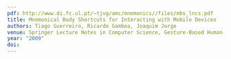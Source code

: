 ```yaml
---
pdf: http://www.di.fc.ul.pt/~tjvg/amc/mnemonics//files/mbs_lncs.pdf
title: Mnemonical Body Shortcuts for Interacting with Mobile Devices
authors: Tiago Guerreiro, Ricardo Gamboa, Joaquim Jorge
venue: Springer Lecture Notes in Computer Science, Gesture-Based Human-Computer Interaction and Simulation, LNAI 5085, ISBN 978-3-540-92864-5, (Eds.) Miguel Sales Dias, Sylvie Gibet and Marcelo Wander, January, 2009
year: "2009"
doi: 
---
```

